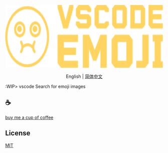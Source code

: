 <p align="center">
<img height="200" src="./assets/kv.png" alt="to unocss">
</p>
<p align="center"> English | <a href="./README_zh.md">简体中文</a></p>

:WIP> vscode Search for emoji images

## :coffee:

[buy me a cup of coffee](https://github.com/Simon-He95/sponsor)

## License

[MIT](./license)
